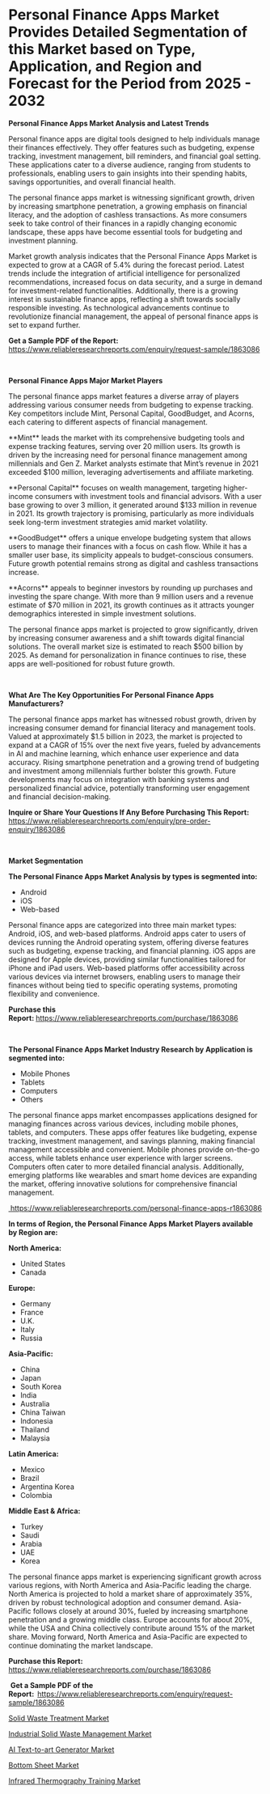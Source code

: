 <p><h1>Personal Finance Apps Market Provides Detailed Segmentation of this Market based on Type, Application, and Region and Forecast for the Period from 2025 - 2032</h1></p><p><strong>Personal Finance Apps Market Analysis and Latest Trends</strong></p>
<p><p>Personal finance apps are digital tools designed to help individuals manage their finances effectively. They offer features such as budgeting, expense tracking, investment management, bill reminders, and financial goal setting. These applications cater to a diverse audience, ranging from students to professionals, enabling users to gain insights into their spending habits, savings opportunities, and overall financial health.</p><p>The personal finance apps market is witnessing significant growth, driven by increasing smartphone penetration, a growing emphasis on financial literacy, and the adoption of cashless transactions. As more consumers seek to take control of their finances in a rapidly changing economic landscape, these apps have become essential tools for budgeting and investment planning.</p><p>Market growth analysis indicates that the Personal Finance Apps Market is expected to grow at a CAGR of 5.4% during the forecast period. Latest trends include the integration of artificial intelligence for personalized recommendations, increased focus on data security, and a surge in demand for investment-related functionalities. Additionally, there is a growing interest in sustainable finance apps, reflecting a shift towards socially responsible investing. As technological advancements continue to revolutionize financial management, the appeal of personal finance apps is set to expand further.</p></p>
<p><strong>Get a Sample PDF of the Report:&nbsp;</strong> <a href="https://www.reliableresearchreports.com/enquiry/request-sample/1863086?utm_campaign=40&utm_medium=2&utm_source=Github&utm_content=ia&utm_term=10032025&utm_id=personal-finance-apps">https://www.reliableresearchreports.com/enquiry/request-sample/1863086</a></p>
<p>&nbsp;</p>
<p><strong>Personal Finance Apps Major Market Players</strong></p>
<p><p>The personal finance apps market features a diverse array of players addressing various consumer needs from budgeting to expense tracking. Key competitors include Mint, Personal Capital, GoodBudget, and Acorns, each catering to different aspects of financial management.</p><p>**Mint** leads the market with its comprehensive budgeting tools and expense tracking features, serving over 20 million users. Its growth is driven by the increasing need for personal finance management among millennials and Gen Z. Market analysts estimate that Mint’s revenue in 2021 exceeded $100 million, leveraging advertisements and affiliate marketing.</p><p>**Personal Capital** focuses on wealth management, targeting higher-income consumers with investment tools and financial advisors. With a user base growing to over 3 million, it generated around $133 million in revenue in 2021. Its growth trajectory is promising, particularly as more individuals seek long-term investment strategies amid market volatility.</p><p>**GoodBudget** offers a unique envelope budgeting system that allows users to manage their finances with a focus on cash flow. While it has a smaller user base, its simplicity appeals to budget-conscious consumers. Future growth potential remains strong as digital and cashless transactions increase.</p><p>**Acorns** appeals to beginner investors by rounding up purchases and investing the spare change. With more than 9 million users and a revenue estimate of $70 million in 2021, its growth continues as it attracts younger demographics interested in simple investment solutions.</p><p>The personal finance apps market is projected to grow significantly, driven by increasing consumer awareness and a shift towards digital financial solutions. The overall market size is estimated to reach $500 billion by 2025. As demand for personalization in finance continues to rise, these apps are well-positioned for robust future growth.</p></p>
<p>&nbsp;</p>
<p><strong>What Are The Key Opportunities For Personal Finance Apps Manufacturers?</strong></p>
<p><p>The personal finance apps market has witnessed robust growth, driven by increasing consumer demand for financial literacy and management tools. Valued at approximately $1.5 billion in 2023, the market is projected to expand at a CAGR of 15% over the next five years, fueled by advancements in AI and machine learning, which enhance user experience and data accuracy. Rising smartphone penetration and a growing trend of budgeting and investment among millennials further bolster this growth. Future developments may focus on integration with banking systems and personalized financial advice, potentially transforming user engagement and financial decision-making.</p></p>
<p><strong>Inquire or Share Your Questions If Any Before Purchasing This Report:</strong> <a href="https://www.reliableresearchreports.com/enquiry/pre-order-enquiry/1863086?utm_campaign=40&utm_medium=2&utm_source=Github&utm_content=ia&utm_term=10032025&utm_id=personal-finance-apps">https://www.reliableresearchreports.com/enquiry/pre-order-enquiry/1863086</a></p>
<p>&nbsp;</p>
<p><strong>Market Segmentation</strong></p>
<p><strong>The Personal Finance Apps Market Analysis by types is segmented into:</strong></p>
<p><ul><li>Android</li><li>iOS</li><li>Web-based</li></ul></p>
<p><p>Personal finance apps are categorized into three main market types: Android, iOS, and web-based platforms. Android apps cater to users of devices running the Android operating system, offering diverse features such as budgeting, expense tracking, and financial planning. iOS apps are designed for Apple devices, providing similar functionalities tailored for iPhone and iPad users. Web-based platforms offer accessibility across various devices via internet browsers, enabling users to manage their finances without being tied to specific operating systems, promoting flexibility and convenience.</p></p>
<p><strong>Purchase this Report:&nbsp;</strong><a href="https://www.reliableresearchreports.com/purchase/1863086?utm_campaign=40&utm_medium=2&utm_source=Github&utm_content=ia&utm_term=10032025&utm_id=personal-finance-apps">https://www.reliableresearchreports.com/purchase/1863086</a></p>
<p>&nbsp;</p>
<p><strong>The Personal Finance Apps Market Industry Research by Application is segmented into:</strong></p>
<p><ul><li>Mobile Phones</li><li>Tablets</li><li>Computers</li><li>Others</li></ul></p>
<p><p>The personal finance apps market encompasses applications designed for managing finances across various devices, including mobile phones, tablets, and computers. These apps offer features like budgeting, expense tracking, investment management, and savings planning, making financial management accessible and convenient. Mobile phones provide on-the-go access, while tablets enhance user experience with larger screens. Computers often cater to more detailed financial analysis. Additionally, emerging platforms like wearables and smart home devices are expanding the market, offering innovative solutions for comprehensive financial management.</p></p>
<p><a href="https://www.reliableresearchreports.com/personal-finance-apps-r1863086?utm_campaign=40&utm_medium=2&utm_source=Github&utm_content=ia&utm_term=10032025&utm_id=personal-finance-apps">&nbsp;https://www.reliableresearchreports.com/personal-finance-apps-r1863086</a></p>
<p><strong>In terms of Region, the Personal Finance Apps Market Players available by Region are:</strong></p>
<p>
    <p> <strong> North America: </strong>
        <ul>
            <li>United States</li>
            <li>Canada</li>
        </ul>
        </p> 
    <p> <strong> Europe: </strong>
        <ul>
            <li>Germany</li>
            <li>France</li>
            <li>U.K.</li>
            <li>Italy</li>
            <li>Russia</li>
        </ul>
        </p> 
    <p> <strong> Asia-Pacific: </strong>
        <ul>
            <li>China</li>
            <li>Japan</li>
            <li>South Korea</li>
            <li>India</li>
            <li>Australia</li>
            <li>China Taiwan</li>
            <li>Indonesia</li>
            <li>Thailand</li>
            <li>Malaysia</li>
        </ul>
        </p> 
    <p> <strong> Latin America: </strong>
        <ul>
            <li>Mexico</li>
            <li>Brazil</li>
            <li>Argentina Korea</li>
            <li>Colombia</li>
        </ul>
        </p> 
    <p> <strong> Middle East & Africa: </strong>
        <ul>
            <li>Turkey</li>
            <li>Saudi</li>
            <li>Arabia</li>
            <li>UAE</li>
            <li>Korea</li>
        </ul>
    </p>
    </p>
<p><p>The personal finance apps market is experiencing significant growth across various regions, with North America and Asia-Pacific leading the charge. North America is projected to hold a market share of approximately 35%, driven by robust technological adoption and consumer demand. Asia-Pacific follows closely at around 30%, fueled by increasing smartphone penetration and a growing middle class. Europe accounts for about 20%, while the USA and China collectively contribute around 15% of the market share. Moving forward, North America and Asia-Pacific are expected to continue dominating the market landscape.</p></p>
<p><strong>Purchase this Report: </strong><a href="https://www.reliableresearchreports.com/purchase/1863086?utm_campaign=40&utm_medium=2&utm_source=Github&utm_content=ia&utm_term=10032025&utm_id=personal-finance-apps">https://www.reliableresearchreports.com/purchase/1863086</a></p>
<p>&nbsp;<strong>Get a Sample PDF of the Report:&nbsp;&nbsp;</strong><a href="https://www.reliableresearchreports.com/enquiry/request-sample/1863086?utm_campaign=40&utm_medium=2&utm_source=Github&utm_content=ia&utm_term=10032025&utm_id=personal-finance-apps">https://www.reliableresearchreports.com/enquiry/request-sample/1863086</a></p>
<p><strong></strong></p>
<p><p><a href="https://github.com/muoioconzej8/Market-Research-Report-List-1/blob/main/solid-waste-treatment-market.md?utm_campaign=40&utm_medium=2&utm_source=Github&utm_content=ia&utm_term=10032025&utm_id=personal-finance-apps">Solid Waste Treatment Market</a></p><p><a href="https://github.com/rvadencho/Market-Research-Report-List-1/blob/main/industrial-solid-waste-management-market.md?utm_campaign=40&utm_medium=2&utm_source=Github&utm_content=ia&utm_term=10032025&utm_id=personal-finance-apps">Industrial Solid Waste Management Market</a></p><p><a href="https://github.com/cordaysamaya/Market-Research-Report-List-1/blob/main/ai-text-to-art-generator-market.md?utm_campaign=40&utm_medium=2&utm_source=Github&utm_content=ia&utm_term=10032025&utm_id=personal-finance-apps">AI Text-to-art Generator Market</a></p><p><a href="https://github.com/botocniveda/Market-Research-Report-List-1/blob/main/bottom-sheet-market.md?utm_campaign=40&utm_medium=2&utm_source=Github&utm_content=ia&utm_term=10032025&utm_id=personal-finance-apps">Bottom Sheet Market</a></p><p><a href="https://github.com/obajimlaweh59/Market-Research-Report-List-1/blob/main/infrared-thermography-training-market.md?utm_campaign=40&utm_medium=2&utm_source=Github&utm_content=ia&utm_term=10032025&utm_id=personal-finance-apps">Infrared Thermography Training Market</a></p></p>